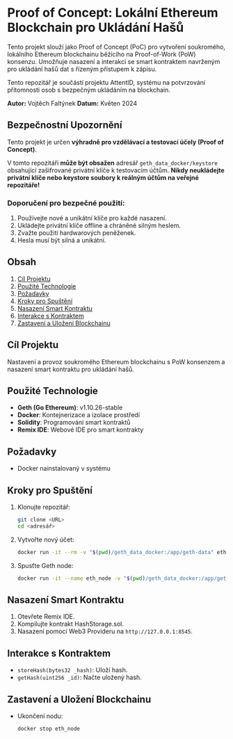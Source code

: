 # Proof of Concept: Lokální Ethereum Blockchain pro Ukládání Hašů

Tento projekt slouží jako Proof of Concept (PoC) pro vytvoření soukromého, lokálního Ethereum blockchainu běžícího na Proof-of-Work (PoW) konsenzu. Umožňuje nasazení a interakci se smart kontraktem navrženým pro ukládání hašů dat s řízeným přístupem k zápisu.

Tento repozitář je součástí projektu AttentID, systému na potvrzování přítomnosti osob s bezpečným ukládáním na blockchain.

**Autor:** Vojtěch Faltýnek
**Datum:** Květen 2024

## Bezpečnostní Upozornění

Tento projekt je určen **výhradně pro vzdělávací a testovací účely (Proof of Concept)**.

V tomto repozitáři **může být obsažen** adresář `geth_data_docker/keystore` obsahující zašifrované privátní klíče k testovacím účtům. **Nikdy neukládejte privátní klíče nebo keystore soubory k reálným účtům na veřejné repozitáře!**

### Doporučení pro bezpečné použití:

1. Používejte nové a unikátní klíče pro každé nasazení.
2. Ukládejte privátní klíče offline a chráněné silným heslem.
3. Zvažte použití hardwarových peněženek.
4. Hesla musí být silná a unikátní.

## Obsah

1. [Cíl Projektu](#cíl-projektu)
2. [Použité Technologie](#použité-technologie)
3. [Požadavky](#požadavky)
4. [Kroky pro Spuštění](#kroky-pro-spuštění)
5. [Nasazení Smart Kontraktu](#nasazení-smart-kontraktu)
6. [Interakce s Kontraktem](#interakce-s-kontraktem)
7. [Zastavení a Uložení Blockchainu](#zastavení-a-uložení-blockchainu)

## Cíl Projektu

Nastavení a provoz soukromého Ethereum blockchainu s PoW konsenzem a nasazení smart kontraktu pro ukládání hašů.

## Použité Technologie

* **Geth (Go Ethereum)**: v1.10.26-stable
* **Docker**: Kontejnerizace a izolace prostředí
* **Solidity**: Programování smart kontraktů
* **Remix IDE**: Webové IDE pro smart kontrakty

## Požadavky

* Docker nainstalovaný v systému

## Kroky pro Spuštění

1. Klonujte repozitář:

   ```bash
   git clone <URL>
   cd <adresář>
   ```
2. Vytvořte nový účet:

   ```bash
   docker run -it --rm -v "$(pwd)/geth_data_docker:/app/geth-data" ethereum/client-go:v1.10.26 --datadir /app/geth-data account new
   ```
3. Spusťte Geth node:

   ```bash
   docker run -it --name eth_node -v "$(pwd)/geth_data_docker:/app/geth-data" -p 8545:8545 ethereum/client-go:v1.10.26 --http --mine
   ```

## Nasazení Smart Kontraktu

1. Otevřete Remix IDE.
2. Kompilujte kontrakt HashStorage.sol.
3. Nasazení pomocí Web3 Provideru na `http://127.0.0.1:8545`.

## Interakce s Kontraktem

* `storeHash(bytes32 _hash)`: Uloží hash.
* `getHash(uint256 _id)`: Načte uložený hash.

## Zastavení a Uložení Blockchainu

* Ukončení nodu:

  ```bash
  docker stop eth_node
  ```
